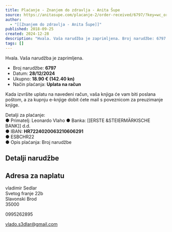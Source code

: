 ```yaml
---
title: Plaćanje - Znanjem do zdravlja - Anita Šupe
source: https://anitasupe.com/placanje-2/order-received/6797/?key=wc_order_9ukQAwB3X4KeI
author:
  - "[[Znanjem do zdravlja - Anita Šupe]]"
published: 2018-09-25
created: 2024-12-28
description: "Hvala. Vaša narudžba je zaprimljena. Broj narudžbe: 6797 Datum: 28/12/2024 Ukupno: 18.90 € (142.40 kn ) Način plaćanja: Uplata na račun …"
tags: []
---
```

Hvala. Vaša narudžba je zaprimljena.

- Broj narudžbe: **6797**
- Datum: **28/12/2024**
- Ukupno: **18.90 € (142.40 kn)**
- Način plaćanja: **Uplata na račun**

Kada izvršite uplatu na navedeni račun, vaša knjiga će vam biti poslana poštom, a za kupnju e-knjige dobit ćete mail s poveznicom za preuzimanje knjige.

Detalji za plaćanje:  
● Primatelj: Leonardo Vlaho
● Banka: [[ERSTE &STEIERMÄRKISCHE BANK]] d.d.  
● IBAN: **HR7224020063210606291**  
● ESBCHR22  
● Opis plaćanja: Broj narudžbe

## Detalji narudžbe

## Adresa za naplatu

vladimir Sedlar  
Svetog franje 22b  
Slavonski Brod  
35000

0995262895

vlado.s3dlar@gmail.com